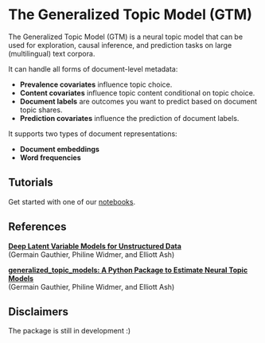 # The Generalized Topic Model (GTM)

The Generalized Topic Model (GTM) is a neural topic model that can be used for exploration, causal inference, and prediction tasks on large (multilingual) text corpora. 

It can handle all forms of document-level metadata:

- **Prevalence covariates** influence topic choice.
- **Content covariates** influence topic content conditional on topic choice.
- **Document labels** are outcomes you want to predict based on document topic shares.
- **Prediction covariates** influence the prediction of document labels.

It supports two types of document representations: 
- **Document embeddings** 
- **Word frequencies** 

## Tutorials 

Get started with one of our [notebooks](notebooks/).

## References

[**Deep Latent Variable Models for Unstructured Data**](https://www.dropbox.com/scl/fi/c30hibel8ad93owfiz2lh/Deep_Latent_Variable_Models_for_Unstructured_Data.pdf?rlkey=xn9u9og0d0a603i4b7j4i511a&st=pisq7110&dl=0) \
(Germain Gauthier, Philine Widmer, and Elliott Ash) 

[**generalized_topic_models: A Python Package to Estimate Neural Topic Models**](https://www.dropbox.com/scl/fi/g8j1wec3uy7g1w37gapdc/GTM_JSS_draft.pdf?rlkey=pdfmylxxcs5r6w2f0hilb74xo&st=vhvci1kz&dl=0) \
(Germain Gauthier, Philine Widmer, and Elliott Ash)

## Disclaimers

The package is still in development :)
